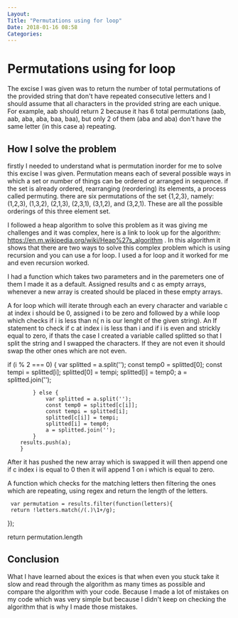 ```yaml
---
Layout:
Title: "Permutations using for loop"
Date: 2018-01-16 08:58
Categories:
---
```


# Permutations using for loop

The excise I was given was to return the number of total permutations of the provided string that don't have repeated consecutive letters and I should assume that all characters in the provided string are each unique.
For example, aab should return 2 because it has 6 total permutations (aab, aab, aba, aba, baa, baa), but only 2 of them (aba and aba) don't have the same letter (in this case a) repeating.

## How I solve the problem

firstly I needed to understand what is permutation inorder for me to solve this excise I was given. Permutation means each of several possible ways in which a set or number of things can be ordered or arranged in sequence.
if the set is already ordered, rearranging (reordering) its elements, a process called permuting.  there are six permutations of the set {1,2,3}, namely: (1,2,3), (1,3,2), (2,1,3), (2,3,1), (3,1,2), and (3,2,1). These are all the possible orderings of this three element set. 

I followed a heap algorithm to solve this problem as it was giving me challenges and it was complex, here is a link to look up for the algorithm: https://en.m.wikipedia.org/wiki/Heap%27s_algorithm . In this algorithm it shows that there are two ways to solve this complex problem which is using recursion and you can use a for loop. I used a for loop and it worked for me and even recursion worked.

I had a function which takes two parameters and in the paremeters one of them I made it as a default. Assigned results and c as empty arrays, whenever a new array is created should be placed in these empty arrays.

A for loop which will iterate through each an every character and variable c at index i should be 0, assigned i to be zero and followed by a while loop which checks if i is less than n( n is our lenght of the given string). An If statement to check if c at index i is less than i and if i is even and strickly equal to zero, if thats the case I created a variable called splitted so that I split the string and I swapped the characters. If they are not even it should swap the other ones which are not even.

 if (i % 2 === 0) {
                var splitted = a.split('');
                const temp0 = splitted[0];
                const tempi = splitted[i];
                splitted[0] = tempi;
                splitted[i] = temp0;
                a = splitted.join('');

            } else {
                var splitted = a.split('');
                const temp0 = splitted[c[i]];
                const tempi = splitted[i];
                splitted[c[i]] = tempi;
                splitted[i] = temp0;
                a = splitted.join('');
            }
        results.push(a);
        }

After it has pushed the new array which is swapped it will then append one if c index i is equal to 0 then it will append 1 on i which is equal to zero. 

A function which checks for the matching letters then filtering the ones which are repeating, using regex and return the length of the letters.

     var permutation = results.filter(function(letters){
     return !letters.match(/(.)\1+/g);
  });
                                        
                                         
return permutation.length
  

## Conclusion

 What I have learned about the exices is that when even you stuck take it slow and read through the algorithm as many times as possible and compare the algorithm with your code. Because I made a lot of mistakes on my code which was very simple but because I didn't keep on checking the algorithm that is why I made those mistakes.
